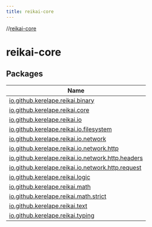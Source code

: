 ```yaml
---
title: reikai-core
---
```

//[reikai-core](index.html)



# reikai-core



## Packages


| Name |
|---|
| [io.github.kerelape.reikai.binary](reikai-core/io.github.kerelape.reikai.binary/index.html) |
| [io.github.kerelape.reikai.core](reikai-core/io.github.kerelape.reikai.core/index.html) |
| [io.github.kerelape.reikai.io](reikai-core/io.github.kerelape.reikai.io/index.html) |
| [io.github.kerelape.reikai.io.filesystem](reikai-core/io.github.kerelape.reikai.io.filesystem/index.html) |
| [io.github.kerelape.reikai.io.network](reikai-core/io.github.kerelape.reikai.io.network/index.html) |
| [io.github.kerelape.reikai.io.network.http](reikai-core/io.github.kerelape.reikai.io.network.http/index.html) |
| [io.github.kerelape.reikai.io.network.http.headers](reikai-core/io.github.kerelape.reikai.io.network.http.headers/index.html) |
| [io.github.kerelape.reikai.io.network.http.request](reikai-core/io.github.kerelape.reikai.io.network.http.request/index.html) |
| [io.github.kerelape.reikai.logic](reikai-core/io.github.kerelape.reikai.logic/index.html) |
| [io.github.kerelape.reikai.math](reikai-core/io.github.kerelape.reikai.math/index.html) |
| [io.github.kerelape.reikai.math.strict](reikai-core/io.github.kerelape.reikai.math.strict/index.html) |
| [io.github.kerelape.reikai.text](reikai-core/io.github.kerelape.reikai.text/index.html) |
| [io.github.kerelape.reikai.typing](reikai-core/io.github.kerelape.reikai.typing/index.html) |

